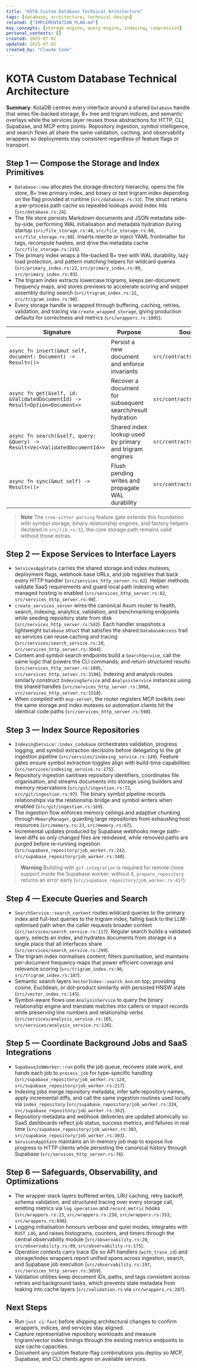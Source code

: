 ```yaml
---
title: "KOTA Custom Database Technical Architecture"
tags: [database, architecture, technical-design]
related: ["IMPLEMENTATION_PLAN.md"]
key_concepts: [storage-engine, query-engine, indexing, compression]
personal_contexts: []
created: 2025-07-02
updated: 2025-07-02
created_by: "Claude Code"
---
```


# KOTA Custom Database Technical Architecture

**Summary**: KotaDB centres every interface around a shared `Database` handle that wires file-backed storage, B+ tree and trigram indices, and semantic overlays while the services layer reuses those abstractions for HTTP, CLI, Supabase, and MCP entry points. Repository ingestion, symbol intelligence, and search flows all share the same validation, caching, and observability wrappers so deployments stay consistent regardless of feature flags or transport.

## Step 1 — Compose the Storage and Index Primitives
- `Database::new` allocates the storage directory hierarchy, opens the file store, B+ tree primary index, and binary or text trigram index depending on the flag provided at runtime (`src/database.rs:33`). The struct retains a per-process path cache so repeated lookups avoid index hits (`src/database.rs:24`).
- The file store persists Markdown documents and JSON metadata side-by-side, performing WAL initialisation and metadata hydration during startup (`src/file_storage.rs:48`, `src/file_storage.rs:66`, `src/file_storage.rs:80`). Inserts rewrite or inject YAML frontmatter for tags, recompute hashes, and drive the metadata cache (`src/file_storage.rs:215`).
- The primary index wraps a file-backed B+ tree with WAL durability, lazy load protection, and pattern matching helpers for wildcard queries (`src/primary_index.rs:22`, `src/primary_index.rs:80`, `src/primary_index.rs:93`).
- The trigram index extracts lowercase trigrams, keeps per-document frequency maps, and stores previews to accelerate scoring and snippet assembly during search (`src/trigram_index.rs:22`, `src/trigram_index.rs:90`).
- Every storage handle is wrapped through buffering, caching, retries, validation, and tracing via `create_wrapped_storage`, giving production defaults for correctness and metrics (`src/wrappers.rs:1005`).

| Signature | Purpose | Source |
| --- | --- | --- |
| `async fn insert(&mut self, document: Document) -> Result<()>` | Persist a new document and enforce invariants | `src/contracts/mod.rs:45` |
| `async fn get(&self, id: &ValidatedDocumentId) -> Result<Option<Document>>` | Recover a document for subsequent search/result hydration | `src/contracts/mod.rs:49` |
| `async fn search(&self, query: &Query) -> Result<Vec<ValidatedDocumentId>>` | Shared index lookup used by primary and trigram engines | `src/contracts/mod.rs:115` |
| `async fn sync(&mut self) -> Result<()>` | Flush pending writes and propagate WAL durability | `src/contracts/mod.rs:118` |

> **Note** The `tree-sitter-parsing` feature gate extends this foundation with symbol storage, binary relationship engines, and factory helpers declared in `src/lib.rs:32`; the core storage path remains valid without those extras.

## Step 2 — Expose Services to Interface Layers
- `ServicesAppState` carries the shared storage and index mutexes, deployment flags, webhook base URLs, and job registries that back every HTTP handler (`src/services_http_server.rs:62`). Helper methods validate SaaS requirements and guard local path indexing when managed hosting is enabled (`src/services_http_server.rs:82`, `src/services_http_server.rs:98`).
- `create_services_server` wires the canonical Axum router to health, search, indexing, analytics, validation, and benchmarking endpoints while seeding repository state from disk (`src/services_http_server.rs:542`). Each handler snapshots a lightweight `Database` struct that satisfies the shared `DatabaseAccess` trait so services can reuse caching and tracing (`src/services/search_service.rs:20`, `src/services_http_server.rs:3044`).
- Content and symbol search endpoints build a `SearchService`, call the same logic that powers the CLI commands, and return structured results (`src/services_http_server.rs:1095`, `src/services_http_server.rs:3196`). Indexing and analysis routes similarly construct `IndexingService` and `AnalysisService` instances using the shared handles (`src/services_http_server.rs:3068`, `src/services_http_server.rs:1518`).
- When compiled with `mcp-server`, the router registers MCP toolkits over the same storage and index mutexes so automation clients hit the identical code paths (`src/services_http_server.rs:598`).

## Step 3 — Index Source Repositories
- `IndexingService::index_codebase` orchestrates validation, progress logging, and symbol extraction decisions before delegating to the git ingestion pipeline (`src/services/indexing_service.rs:149`). Feature gates ensure symbol extraction toggles align with build-time capabilities (`src/services/indexing_service.rs:175`).
- Repository ingestion sanitises repository identifiers, coordinates file organisation, and streams documents into storage using builders and memory reservations (`src/git/ingestion.rs:72`, `src/git/ingestion.rs:97`). The binary symbol pipeline records relationships via the relationship bridge and symbol writers when enabled (`src/git/ingestion.rs:169`).
- The ingestion flow enforces memory ceilings and adaptive chunking through `MemoryManager`, guarding large repositories from exhausting host resources (`src/memory.rs:23`, `src/memory.rs:67`).
- Incremental updates produced by Supabase webhooks merge path-level diffs so only changed files are reindexed, while removed paths are purged before re-running ingestion (`src/supabase_repository/job_worker.rs:242`, `src/supabase_repository/job_worker.rs:340`).

> **Warning** Building with `git-integration` is required for remote clone support inside the Supabase worker; without it, `prepare_repository` returns an error early (`src/supabase_repository/job_worker.rs:417`).

## Step 4 — Execute Queries and Search
- `SearchService::search_content` routes wildcard queries to the primary index and full-text queries to the trigram index, falling back to the LLM-optimised path when the caller requests broader context (`src/services/search_service.rs:117`). Regular search builds a validated query, selects an index, and hydrates documents from storage in a single place that all interfaces share (`src/services/search_service.rs:299`).
- The trigram index normalises content, filters punctuation, and maintains per-document frequency maps that power efficient coverage and relevance scoring (`src/trigram_index.rs:90`, `src/trigram_index.rs:187`).
- Semantic search layers `VectorIndex::search_knn` on top, providing cosine, Euclidean, or dot-product similarity with persisted HNSW state (`src/vector_index.rs:145`).
- Symbol-aware flows use `AnalysisService` to query the binary relationship engine and translate matches into callers or impact records while preserving line numbers and relationship verbs (`src/services/analysis_service.rs:105`, `src/services/analysis_service.rs:126`).

## Step 5 — Coordinate Background Jobs and SaaS Integrations
- `SupabaseJobWorker::run` polls the job queue, recovers stale work, and hands each job to `process_job` for type-specific handling (`src/supabase_repository/job_worker.rs:124`, `src/supabase_repository/job_worker.rs:217`).
- Indexing jobs merge repository metadata, infer safe repository names, apply incremental diffs, and call the same ingestion routines used locally via `index_repository` (`src/supabase_repository/job_worker.rs:324`, `src/supabase_repository/job_worker.rs:362`).
- Repository metadata and webhook deliveries are updated atomically so SaaS dashboards reflect job status, success metrics, and failures in real time (`src/supabase_repository/job_worker.rs:383`, `src/supabase_repository/job_worker.rs:303`).
- `ServicesAppState` maintains an in-memory job map to expose live progress to HTTP clients while persisting the canonical history through Supabase (`src/services_http_server.rs:76`).

## Step 6 — Safeguards, Observability, and Optimizations
- The wrapper stack layers buffered writes, LRU caching, retry backoff, schema validation, and structured tracing over every storage call, emitting metrics via `log_operation` and `record_metric` hooks (`src/wrappers.rs:23`, `src/wrappers.rs:258`, `src/wrappers.rs:353`, `src/wrappers.rs:696`).
- Logging initialisation honours verbose and quiet modes, integrates with `RUST_LOG`, and raises histograms, counters, and timers through the central observability module (`src/observability.rs:20`, `src/observability.rs:89`, `src/observability.rs:175`).
- Operation contexts carry trace IDs so API handlers (`with_trace_id`) and storage/index wrappers report unified spans across ingestion, search, and Supabase job execution (`src/observability.rs:197`, `src/services_http_server.rs:3059`).
- Validation utilities keep document IDs, paths, and tags consistent across retries and background tasks, which prevents stale metadata from leaking into cache layers (`src/validation.rs` via `src/wrappers.rs:287`).

## Next Steps
- Run `just ci-fast` before shipping architectural changes to confirm wrappers, indices, and services stay aligned.
- Capture representative repository workloads and measure trigram/vector index timings through the existing metrics endpoints to size cache capacities.
- Document any custom feature-flag combinations you deploy so MCP, Supabase, and CLI clients agree on available services.
